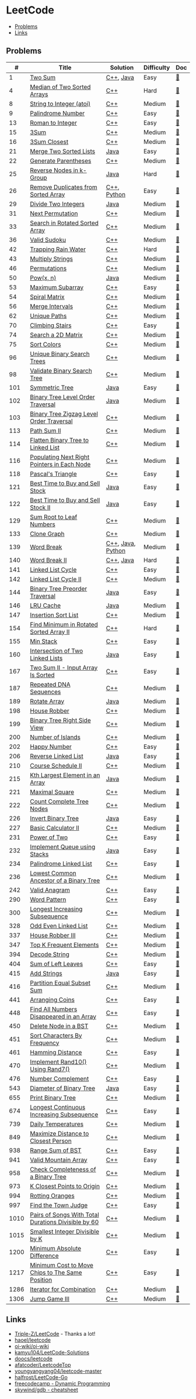 # LeetCode

- [Problems](#problems)
- [Links](#links)

## Problems

| #   | Title | Solution | Difficulty | Doc |
| --- | ----- | -------- | ---------- | --- |
| 1 | [Two Sum](https://leetcode.com/problems/two-sum/) | [C++](code/cpp/1.cpp), [Java](code/java/1.java) | Easy | [📃](docs/1.%20Two%20Sum.md) |
| 4 | [Median of Two Sorted Arrays](https://leetcode.com/problems/median-of-two-sorted-arrays/) | [C++](code/cpp/4.cpp) | Hard | [📃](docs/4.%20Median%20of%20Two%20Sorted%20Arrays.md) |
| 8 | [String to Integer (atoi)](https://leetcode.com/problems/string-to-integer-atoi/) | [C++](code/cpp/8.cpp) | Medium | [📃](docs/8.%20String%20to%20Integer%20%28atoi%29.md) |
| 9 | [Palindrome Number](https://leetcode.com/problems/palindrome-number/) | [C++](code/cpp/9.cpp) | Easy | [📃](docs/9.%20Palindrome%20Number.md) |
| 13 | [Roman to Integer](https://leetcode.com/problems/roman-to-integer/) | [C++](code/cpp/13.cpp) | Easy | [📃](docs/13.%20Roman%20to%20Integer.md) |
| 15 | [3Sum](https://leetcode.com/problems/3sum/) | [C++](code/cpp/15.cpp) | Medium | [📃](docs/15.%203Sum.md) |
| 16 | [3Sum Closest](https://leetcode.com/problems/3sum-closest/) | [C++](code/cpp/16.cpp) | Medium | [📃](docs/16.%203Sum%20Closest.md) |
| 21 | [Merge Two Sorted Lists](https://leetcode.com/problems/merge-two-sorted-lists/) | [Java](code/java/21.java) | Easy | [📃](docs/21.%20Merge%20Two%20Sorted%20Lists.md) |
| 22 | [Generate Parentheses](https://leetcode.com/problems/generate-parentheses/) | [C++](code/cpp/22.cpp) | Medium | [📃](docs/22.%20Generate%20Parentheses.md) |
| 25 | [Reverse Nodes in k-Group](https://leetcode.com/problems/reverse-nodes-in-k-group/) | [Java](code/java/25.java) | Hard | [📃](docs/25.%20Reverse%20Nodes%20in%20k-Group.md) |
| 26 | [Remove Duplicates from Sorted Array](https://leetcode.com/problems/remove-duplicates-from-sorted-array/) | [C++](code/cpp/26.cpp), [Python](code/py3/26.py) | Easy | [📃](docs/26.%20Remove%20Duplicates%20from%20Sorted%20Array.md) |
| 29 | [Divide Two Integers](https://leetcode.com/problems/divide-two-integers/) | [Java](code/java/29.java) | Medium | [📃](docs/29.%20Divide%20Two%20Integers.md) |
| 31 | [Next Permutation](https://leetcode.com/problems/next-permutation/) | [C++](code/cpp/31.cpp) | Medium | [📃](docs/31.%20Next%20Permutation.md) |
| 33 | [Search in Rotated Sorted Array](https://leetcode.com/problems/search-in-rotated-sorted-array/) | [C++](code/cpp/33.cpp) | Medium | [📃](docs/33.%20Search%20in%20Rotated%20Sorted%20Array.md) |
| 36 | [Valid Sudoku](https://leetcode.com/problems/valid-sudoku/) | [C++](code/cpp/36.cpp) | Medium | [📃](docs/36.%20Valid%20Sudoku.md) |
| 42 | [Trapping Rain Water](https://leetcode.com/problems/trapping-rain-water/) | [C++](code/cpp/42.cpp) | Hard | [📃](docs/42.%20Trapping%20Rain%20Water.md) |
| 43 | [Multiply Strings](https://leetcode.com/problems/multiply-strings/) | [C++](code/cpp/43.cpp) | Medium | [📃](docs/43.%20Multiply%20Strings.md) |
| 46 | [Permutations](https://leetcode.com/problems/permutations/) | [C++](code/cpp/46.cpp) | Medium | [📃](docs/46.%20Permutations.md) |
| 50 | [Pow(x, n)](https://leetcode.com/problems/powx-n/) | [Java](code/java/50.java) | Medium | [📃](docs/50.%20Pow%28x%2C%20n%29.md) |
| 53 | [Maximum Subarray](https://leetcode.com/problems/maximum-subarray/) | [C++](code/cpp/53.cpp) | Easy | [📃](docs/53.%20Maximum%20Subarray.md) |
| 54 | [Spiral Matrix](https://leetcode.com/problems/spiral-matrix/) | [C++](code/cpp/54.cpp) | Medium | [📃](docs/54.%20Spiral%20Matrix.md) |
| 56 | [Merge Intervals](https://leetcode.com/problems/merge-intervals/) | [C++](code/cpp/56.cpp) | Medium | [📃](docs/56.%20Merge%20Intervals.md) |
| 62 | [Unique Paths](https://leetcode.com/problems/unique-paths/) | [C++](code/cpp/62.cpp) | Medium | [📃](docs/62.%20Unique%20Paths.md) |
| 70 | [Climbing Stairs](https://leetcode.com/problems/climbing-stairs/) | [C++](code/cpp/70.cpp) | Easy | [📃](docs/70.%20Climbing%20Stairs.md) |
| 74 | [Search a 2D Matrix](https://leetcode.com/problems/search-a-2d-matrix/) | [C++](code/cpp/74.cpp) | Medium | [📃](docs/74.%20Search%20a%202D%20Matrix.md) |
| 75 | [Sort Colors](https://leetcode.com/problems/sort-colors/) | [C++](code/cpp/75.cpp) | Medium | [📃](docs/75.%20Sort%20Colors.md) |
| 96 | [Unique Binary Search Trees](https://leetcode.com/problems/unique-binary-search-trees/) | [C++](code/cpp/96.cpp) | Medium | [📃](docs/96.%20Unique%20Binary%20Search%20Trees.md) |
| 98 | [Validate Binary Search Tree](https://leetcode.com/problems/validate-binary-search-tree/) | [C++](code/cpp/98.cpp) | Medium | [📃](docs/98.%20Validate%20Binary%20Search%20Tree.md) |
| 101 | [Symmetric Tree](https://leetcode.com/problems/symmetric-tree/) | [Java](code/java/101.java) | Easy | [📃](docs/101.%20Symmetric%20Tree.md) |
| 102 | [Binary Tree Level Order Traversal](https://leetcode.com/problems/binary-tree-level-order-traversal/) | [Java](code/java/102.java) | Medium | [📃](docs/102.%20Binary%20Tree%20Level%20Order%20Traversal.md) |
| 103 | [Binary Tree Zigzag Level Order Traversal](https://leetcode.com/problems/binary-tree-zigzag-level-order-traversal/) | [C++](code/cpp/103.cpp) | Medium | [📃](docs/103.%20Binary%20Tree%20Zigzag%20Level%20Order%20Traversal.md) |
| 113 | [Path Sum II](https://leetcode.com/problems/path-sum-ii/) | [C++](code/cpp/113.cpp) | Medium | [📃](docs/113.%20Path%20Sum%20II.md) |
| 114 | [Flatten Binary Tree to Linked List](https://leetcode.com/problems/flatten-binary-tree-to-linked-list/) | [C++](code/cpp/114.cpp) | Medium | [📃](docs/114.%20Flatten%20Binary%20Tree%20to%20Linked%20List.md) |
| 116 | [Populating Next Right Pointers in Each Node](https://leetcode.com/problems/populating-next-right-pointers-in-each-node/) | [C++](code/cpp/116.cpp) | Medium | [📃](docs/116.%20Populating%20Next%20Right%20Pointers%20in%20Each%20Node.md) |
| 118 | [Pascal's Triangle](https://leetcode.com/problems/pascals-triangle/) | [C++](code/cpp/118.cpp) | Easy | [📃](docs/118.%20Pascal%27s%20Triangle.md) |
| 121 | [Best Time to Buy and Sell Stock](https://leetcode.com/problems/best-time-to-buy-and-sell-stock/) | [Java](code/java/121.java) | Easy | [📃](docs/121.%20Best%20Time%20to%20Buy%20and%20Sell%20Stock.md) |
| 122 | [Best Time to Buy and Sell Stock II](https://leetcode.com/problems/best-time-to-buy-and-sell-stock-ii/) | [Java](code/java/122.java) | Easy | [📃](docs/122.%20Best%20Time%20to%20Buy%20and%20Sell%20Stock%20II.md) |
| 129 | [Sum Root to Leaf Numbers](https://leetcode.com/problems/sum-root-to-leaf-numbers/) | [C++](code/cpp/129.cpp) | Medium | [📃](docs/129.%20Sum%20Root%20to%20Leaf%20Numbers.md) |
| 133 | [Clone Graph](https://leetcode.com/problems/clone-graph/) | [C++](code/cpp/133.cpp) | Medium | [📃](docs/133.%20Clone%20Graph.md) |
| 139 | [Word Break](https://leetcode.com/problems/word-break/) | [C++](code/cpp/139.cpp), [Java](code/java/139.java), [Python](code/py3/139.py) | Medium | [📃](docs/139.%20Word%20Break.md) |
| 140 | [Word Break II](https://leetcode.com/problems/word-break-ii/) | [C++](code/cpp/140.cpp), [Java](code/java/140.java) | Hard | [📃](docs/140.%20Word%20Break%20II.md) |
| 141 | [Linked List Cycle](https://leetcode.com/problems/linked-list-cycle/) | [C++](code/cpp/141.cpp) | Easy | [📃](docs/141.%20Linked%20List%20Cycle.md) |
| 142 | [Linked List Cycle II](https://leetcode.com/problems/linked-list-cycle-ii/) | [C++](code/cpp/142.cpp) | Medium | [📃](docs/142.%20Linked%20List%20Cycle%20II.md) |
| 144 | [Binary Tree Preorder Traversal](https://leetcode.com/problems/binary-tree-preorder-traversal/) | [Java](code/java/144.java) | Easy | [📃](docs/144.%20Binary%20Tree%20Preorder%20Traversal.md) |
| 146 | [LRU Cache](https://leetcode.com/problems/lru-cache/) | [Java](code/java/146.java) | Medium | [📃](docs/146.%20LRU%20Cache.md) |
| 147 | [Insertion Sort List](https://leetcode.com/problems/insertion-sort-list/) | [C++](code/cpp/147.cpp) | Medium | [📃](docs/147.%20Insertion%20Sort%20List.md) |
| 154 | [Find Minimum in Rotated Sorted Array II](https://leetcode.com/problems/find-minimum-in-rotated-sorted-array-ii/) | [C++](code/cpp/154.cpp) | Hard | [📃](docs/154.%20Find%20Minimum%20in%20Rotated%20Sorted%20Array%20II.md) |
| 155 | [Min Stack](https://leetcode.com/problems/min-stack/) | [C++](code/cpp/155.cpp) | Easy | [📃](docs/155.%20Min%20Stack.md) |
| 160 | [Intersection of Two Linked Lists](https://leetcode.com/problems/intersection-of-two-linked-lists/) | [Java](code/java/160.java) | Easy | [📃](docs/160.%20Intersection%20of%20Two%20Linked%20Lists.md) |
| 167 | [Two Sum II - Input Array Is Sorted](https://leetcode.com/problems/two-sum-ii-input-array-is-sorted/) | [C++](code/cpp/167.cpp) | Easy | [📃](docs/167.%20Two%20Sum%20II%20-%20Input%20Array%20Is%20Sorted.md) |
| 187 | [Repeated DNA Sequences](https://leetcode.com/problems/repeated-dna-sequences/) | [C++](code/cpp/187.cpp) | Medium | [📃](docs/187.%20Repeated%20DNA%20Sequences.md) |
| 189 | [Rotate Array](https://leetcode.com/problems/rotate-array/) | [Java](code/java/189.java) | Medium | [📃](docs/189.%20Rotate%20Array.md) |
| 198 | [House Robber](https://leetcode.com/problems/house-robber/) | [C++](code/cpp/198.cpp) | Medium | [📃](docs/198.%20House%20Robber.md) |
| 199 | [Binary Tree Right Side View](https://leetcode.com/problems/binary-tree-right-side-view/) | [C++](code/cpp/199.cpp) | Medium | [📃](docs/199.%20Binary%20Tree%20Right%20Side%20View.md) |
| 200 | [Number of Islands](https://leetcode.com/problems/number-of-islands/) | [C++](code/cpp/200.cpp) | Medium | [📃](docs/200.%20Number%20of%20Islands.md) |
| 202 | [Happy Number](https://leetcode.com/problems/happy-number/) | [C++](code/cpp/202.cpp) | Easy | [📃](docs/202.%20Happy%20Number.md) |
| 206 | [Reverse Linked List](https://leetcode.com/problems/reverse-linked-list/) | [Java](code/java/206.java) | Easy | [📃](docs/206.%20Reverse%20Linked%20List.md) |
| 210 | [Course Schedule II](https://leetcode.com/problems/course-schedule-ii/) | [C++](code/cpp/210.cpp) | Medium | [📃](docs/210.%20Course%20Schedule%20II.md) |
| 215 | [Kth Largest Element in an Array](https://leetcode.com/problems/kth-largest-element-in-an-array/) | [Java](code/java/215.java) | Medium | [📃](docs/215.%20Kth%20Largest%20Element%20in%20an%20Array.md) |
| 221 | [Maximal Square](https://leetcode.com/problems/maximal-square/) | [C++](code/cpp/221.cpp) | Medium | [📃](docs/221.%20Maximal%20Square.md) |
| 222 | [Count Complete Tree Nodes](https://leetcode.com/problems/count-complete-tree-nodes/) | [C++](code/cpp/222.cpp) | Medium | [📃](docs/222.%20Count%20Complete%20Tree%20Nodes.md) |
| 226 | [Invert Binary Tree](https://leetcode.com/problems/invert-binary-tree/) | [Java](code/java/226.java) | Easy | [📃](docs/226.%20Invert%20Binary%20Tree.md) |
| 227 | [Basic Calculator II](https://leetcode.com/problems/basic-calculator-ii/) | [C++](code/cpp/227.cpp) | Medium | [📃](docs/227.%20Basic%20Calculator%20II.md) |
| 231 | [Power of Two](https://leetcode.com/problems/power-of-two/) | [C++](code/cpp/231.cpp) | Easy | [📃](docs/231.%20Power%20of%20Two.md) |
| 232 | [Implement Queue using Stacks](https://leetcode.com/problems/implement-queue-using-stacks/) | [Java](code/java/232.java) | Easy | [📃](docs/232.%20Implement%20Queue%20using%20Stacks.md) |
| 234 | [Palindrome Linked List](https://leetcode.com/problems/palindrome-linked-list/) | [C++](code/cpp/234.cpp) | Easy | [📃](docs/234.%20Palindrome%20Linked%20List.md) |
| 236 | [Lowest Common Ancestor of a Binary Tree](https://leetcode.com/problems/lowest-common-ancestor-of-a-binary-tree/) | [C++](code/cpp/236.cpp) | Medium | [📃](docs/236.%20Lowest%20Common%20Ancestor%20of%20a%20Binary%20Tree.md) |
| 242 | [Valid Anagram](https://leetcode.com/problems/valid-anagram/) | [C++](code/cpp/242.cpp) | Easy | [📃](docs/242.%20Valid%20Anagram.md) |
| 290 | [Word Pattern](https://leetcode.com/problems/word-pattern/) | [C++](code/cpp/290.cpp) | Easy | [📃](docs/290.%20Word%20Pattern.md) |
| 300 | [Longest Increasing Subsequence](https://leetcode.com/problems/longest-increasing-subsequence/) | [C++](code/cpp/300.cpp) | Medium | [📃](docs/300.%20Longest%20Increasing%20Subsequence.md) |
| 328 | [Odd Even Linked List](https://leetcode.com/problems/odd-even-linked-list/) | [C++](code/cpp/328.cpp) | Medium | [📃](docs/328.%20Odd%20Even%20Linked%20List.md) |
| 337 | [House Robber III](https://leetcode.com/problems/house-robber-iii/) | [C++](code/cpp/337.cpp) | Medium | [📃](docs/337.%20House%20Robber%20III.md) |
| 347 | [Top K Frequent Elements](https://leetcode.com/problems/top-k-frequent-elements/) | [C++](code/cpp/347.cpp) | Medium | [📃](docs/347.%20Top%20K%20Frequent%20Elements.md) |
| 394 | [Decode String](https://leetcode.com/problems/decode-string/) | [C++](code/cpp/394.cpp) | Medium | [📃](docs/394.%20Decode%20String.md) |
| 404 | [Sum of Left Leaves](https://leetcode.com/problems/sum-of-left-leaves/) | [C++](code/cpp/404.cpp) | Easy | [📃](docs/404.%20Sum%20of%20Left%20Leaves.md) |
| 415 | [Add Strings](https://leetcode.com/problems/add-strings/) | [Java](code/java/415.java) | Easy | [📃](docs/415.%20Add%20Strings.md) |
| 416 | [Partition Equal Subset Sum](https://leetcode.com/problems/partition-equal-subset-sum/) | [C++](code/cpp/416.cpp) | Medium | [📃](docs/416.%20Partition%20Equal%20Subset%20Sum.md) |
| 441 | [Arranging Coins](https://leetcode.com/problems/arranging-coins/) | [C++](code/cpp/441.cpp) | Easy | [📃](docs/441.%20Arranging%20Coins.md) |
| 448 | [Find All Numbers Disappeared in an Array](https://leetcode.com/problems/find-all-numbers-disappeared-in-an-array/) | [C++](code/cpp/448.cpp) | Easy | [📃](docs/448.%20Find%20All%20Numbers%20Disappeared%20in%20an%20Array.md) |
| 450 | [Delete Node in a BST](https://leetcode.com/problems/delete-node-in-a-bst/) | [C++](code/cpp/450.cpp) | Medium | [📃](docs/450.%20Delete%20Node%20in%20a%20BST.md) |
| 451 | [Sort Characters By Frequency](https://leetcode.com/problems/sort-characters-by-frequency/) | [C++](code/cpp/451.cpp) | Medium | [📃](docs/451.%20Sort%20Characters%20By%20Frequency.md) |
| 461 | [Hamming Distance](https://leetcode.com/problems/hamming-distance/) | [C++](code/cpp/461.cpp) | Easy | [📃](docs/461.%20Hamming%20Distance.md) |
| 470 | [Implement Rand10() Using Rand7()](https://leetcode.com/problems/implement-rand10-using-rand7/) | [C++](code/cpp/470.cpp) | Medium | [📃](docs/470.%20Implement%20Rand10%28%29%20Using%20Rand7%28%29.md) |
| 476 | [Number Complement](https://leetcode.com/problems/number-complement/) | [C++](code/cpp/476.cpp) | Easy | [📃](docs/476.%20Number%20Complement.md) |
| 543 | [Diameter of Binary Tree](https://leetcode.com/problems/diameter-of-binary-tree/) | [Java](code/java/543.java) | Easy | [📃](docs/543.%20Diameter%20of%20Binary%20Tree.md) |
| 655 | [Print Binary Tree](https://leetcode.com/problems/print-binary-tree/) | [C++](code/cpp/655.cpp) | Medium | [📃](docs/655.%20Print%20Binary%20Tree.md) |
| 674 | [Longest Continuous Increasing Subsequence](https://leetcode.com/problems/longest-continuous-increasing-subsequence/) | [C++](code/cpp/674.cpp) | Easy | [📃](docs/674.%20Longest%20Continuous%20Increasing%20Subsequence.md) |
| 739 | [Daily Temperatures](https://leetcode.com/problems/daily-temperatures/) | [C++](code/cpp/739.cpp) | Medium | [📃](docs/739.%20Daily%20Temperatures.md) |
| 849 | [Maximize Distance to Closest Person](https://leetcode.com/problems/maximize-distance-to-closest-person/) | [C++](code/cpp/849.cpp) | Medium | [📃](docs/849.%20Maximize%20Distance%20to%20Closest%20Person.md) |
| 938 | [Range Sum of BST](https://leetcode.com/problems/range-sum-of-bst/) | [C++](code/cpp/938.cpp) | Easy | [📃](docs/938.%20Range%20Sum%20of%20BST.md) |
| 941 | [Valid Mountain Array](https://leetcode.com/problems/valid-mountain-array/) | [C++](code/cpp/941.cpp) | Easy | [📃](docs/941.%20Valid%20Mountain%20Array.md) |
| 958 | [Check Completeness of a Binary Tree](https://leetcode.com/problems/check-completeness-of-a-binary-tree/) | [C++](code/cpp/958.cpp) | Medium | [📃](docs/958.%20Check%20Completeness%20of%20a%20Binary%20Tree.md) |
| 973 | [K Closest Points to Origin](https://leetcode.com/problems/k-closest-points-to-origin/) | [C++](code/cpp/973.cpp) | Medium | [📃](docs/973.%20K%20Closest%20Points%20to%20Origin.md) |
| 994 | [Rotting Oranges](https://leetcode.com/problems/rotting-oranges/) | [C++](code/cpp/994.cpp) | Medium | [📃](docs/994.%20Rotting%20Oranges.md) |
| 997 | [Find the Town Judge](https://leetcode.com/problems/find-the-town-judge/) | [C++](code/cpp/997.cpp) | Easy | [📃](docs/997.%20Find%20the%20Town%20Judge.md) |
| 1010 | [Pairs of Songs With Total Durations Divisible by 60](https://leetcode.com/problems/pairs-of-songs-with-total-durations-divisible-by-60/) | [C++](code/cpp/1010.cpp) | Medium | [📃](docs/1010.%20Pairs%20of%20Songs%20With%20Total%20Durations%20Divisible%20by%2060.md) |
| 1015 | [Smallest Integer Divisible by K](https://leetcode.com/problems/smallest-integer-divisible-by-k/) | [C++](code/cpp/1015.cpp) | Medium | [📃](docs/1015.%20Smallest%20Integer%20Divisible%20by%20K.md) |
| 1200 | [Minimum Absolute Difference](https://leetcode.com/problems/minimum-absolute-difference/) | [C++](code/cpp/1200.cpp) | Easy | [📃](docs/1200.%20Minimum%20Absolute%20Difference.md) |
| 1217 | [Minimum Cost to Move Chips to The Same Position](https://leetcode.com/problems/minimum-cost-to-move-chips-to-the-same-position/) | [C++](code/cpp/1217.cpp) | Easy | [📃](docs/1217.%20Minimum%20Cost%20to%20Move%20Chips%20to%20The%20Same%20Position.md) |
| 1286 | [Iterator for Combination](https://leetcode.com/problems/iterator-for-combination/) | [C++](code/cpp/1286.cpp) | Medium | [📃](docs/1286.%20Iterator%20for%20Combination.md) |
| 1306 | [Jump Game III](https://leetcode.com/problems/jump-game-iii/) | [C++](code/cpp/1306.cpp) | Medium | [📃](docs/1306.%20Jump%20Game%20III.md) |

## Links

- [Triple-Z/LeetCode](https://github.com/Triple-Z/LeetCode) - Thanks a lot!
- [haoel/leetcode](https://github.com/haoel/leetcode)
- [oi-wiki/oi-wiki](https://oi-wiki.org/graph/)
- [kamyu104/LeetCode-Solutions](https://github.com/kamyu104/LeetCode-Solutions)
- [doocs/leetcode](https://github.com/doocs/leetcode)
- [afatcoder/LeetcodeTop](https://github.com/afatcoder/LeetcodeTop)
- [youngyangyang04/leetcode-master](https://github.com/youngyangyang04/leetcode-master)
- [halfrost/LeetCode-Go](https://github.com/halfrost/LeetCode-Go)
- [freecodecamp - Dynamic Programming](https://www.youtube.com/watch?v=oBt53YbR9Kk&t=2259s)
- [skywind/gdb - cheatsheet](https://github.com/skywind3000/awesome-cheatsheets/blob/master/tools/gdb.txt)
